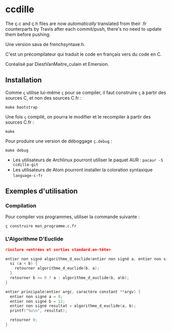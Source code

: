 # ccdille

The ç.c and ç.h files are now *automatically* translated from their .fr counterparts by Travis after each commit/push, there's no need to update them before pushing.

Une version sava de frenchsyntaxe.h.

C'est un précompilateur qui traduit le code en français vers du code en C.

Coréalisé par DiestVanMaitre_culain et Emersion.

## Installation

Comme `ç` utilise lui-même `ç` pour se compiler, il faut construire `ç` à partir
des sources C, et non des sources C.fr :

```shell
make bootstrap
```

Une fois `ç` compilé, on pourra le modifier et le recompiler à partir des
sources C.fr :
```shell
make
```

Pour produire une version de déboggage `ç.debug` :
```shell
make debug
```

* Les utilisateurs de Archlinux pourront utiliser le paquet AUR : `pacaur -S ccdille-git`
* Les utilisateurs de Atom pourront installer la coloration syntaxique `language-c-fr`

## Exemples d'utilisation

### Compilation

Pour compiler vos programmes, utiliser la commande suivante :
```shell
ç construire mon_programme.c.fr
```

### L'Algorithme D'Euclide

```c
#inclure <entrées et sorties standard.en-tête>

entier non signé algorithme_d_euclide(entier non signé a, entier non signé b) {
  si (a < b) {
    retourner algorithme_d_euclide(b, a);
  }
  retourner b == 0 ? a : algorithme_d_euclide(b, a%b);
}

entier principale(entier argc, caractère constant **argv) {
  entier non signé a = 8;
  entier non signé b = 12;
  entier non signé resultat = algorithme_d_euclide(a, b);
  printf("%u\n", resultat);

  retourner 0;
}
```

